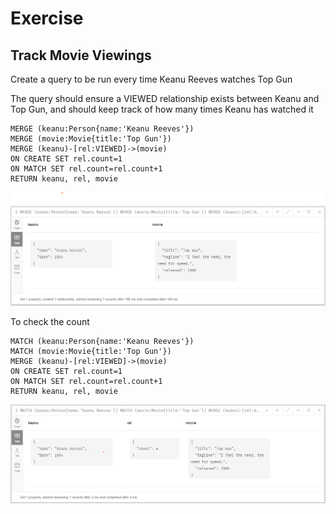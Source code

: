 # Exercise

## Track Movie Viewings

Create a query to be run every time Keanu Reeves watches Top Gun 

The query should ensure a VIEWED relationship exists between Keanu and Top Gun, and should keep track of how many times Keanu has watched it

```
MERGE (keanu:Person{name:'Keanu Reeves'})
MERGE (movie:Movie{title:'Top Gun'})
MERGE (keanu)-[rel:VIEWED]->(movie)
ON CREATE SET rel.count=1
ON MATCH SET rel.count=rel.count+1
RETURN keanu, rel, movie
```

![Exercise](img/Exercise13.png)

To check the count

```
MATCH (keanu:Person{name:'Keanu Reeves'})
MATCH (movie:Movie{title:'Top Gun'})
MERGE (keanu)-[rel:VIEWED]->(movie)
ON CREATE SET rel.count=1
ON MATCH SET rel.count=rel.count+1
RETURN keanu, rel, movie
```
![Exercise](img/Exercise14.png)